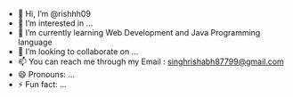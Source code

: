- 👋 Hi, I’m @rishhh09
- 👀 I’m interested in ...
- 🌱 I’m currently learning Web Development and Java Programming language
- 💞️ I’m looking to collaborate on ...
- 📫 You can reach me through my Email : singhrishabh87799@gmail.com
- 😄 Pronouns: ...
- ⚡ Fun fact: ...

<!---
rishhh09/rishhh09 is a ✨ special ✨ repository because its `README.md` (this file) appears on your GitHub profile.
You can click the Preview link to take a look at your changes.
--->
